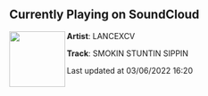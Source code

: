 ## Currently Playing on SoundCloud

[<img align="left" width="100" src="https://i1.sndcdn.com/artworks-zdzVZwKUMbW98zyy-H5ySkQ-t500x500.jpg">](https://soundcloud.com/lancexcv/smokin-stuntin-sippin)

**Artist**: LANCEXCV 

**Track**: SMOKIN STUNTIN SIPPIN

Last updated at 03/06/2022 16:20
